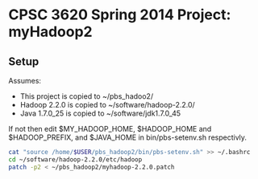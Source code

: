 # CPSC 3620 Spring 2014 Project: myHadoop2
## Setup
Assumes:
 * This project is copied to ~/pbs_hadoo2/
 * Hadoop 2.2.0 is copied to ~/software/hadoop-2.2.0/
 * Java 1.7.0_25 is copied to ~/software/jdk1.7.0_45

If not then edit $MY_HADOOP_HOME, $HADOOP_HOME and $HADOOP_PREFIX, and $JAVA_HOME in bin/pbs-setenv.sh respectivly.

```bash
cat "source /home/$USER/pbs_hadoop2/bin/pbs-setenv.sh" >> ~/.bashrc
cd ~/software/hadoop-2.2.0/etc/hadoop
patch -p2 < ~/pbs_hadoop2/myhadoop-2.2.0.patch
```
